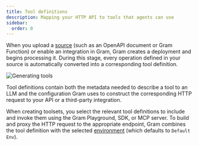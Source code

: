 ```yaml
---
title: Tool definitions
description: Mapping your HTTP API to tools that agents can use
sidebar:
  order: 0
---
```


When you upload a [source](/docs/gram/concepts/tool-sources) (such as an OpenAPI document or Gram Function) or enable an integration in Gram, Gram creates a deployment and begins processing it. During this stage, every operation defined in your source is automatically converted into a corresponding tool definition.

![Generating tools](/assets/docs/gram/img/concepts/tool-definitions/tools-generation.png)

Tool definitions contain both the metadata needed to describe a tool to an LLM and the configuration Gram uses to construct the corresponding HTTP request to your API or a third-party integration.

When creating toolsets, you select the relevant tool definitions to include and invoke them using the Gram Playground, SDK, or MCP server. To build and proxy the HTTP request to the appropriate endpoint, Gram combines the tool definition with the selected [environment](/docs/gram/concepts/environments) (which defaults to `Default Env`).
